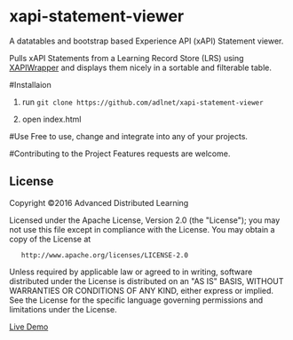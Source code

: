 # xapi-statement-viewer
A datatables and bootstrap based Experience API (xAPI) Statement viewer.

Pulls xAPI Statements from a Learning Record Store (LRS) using [XAPIWrapper](https://github.com/adlnet/XAPIWrapper) and displays them nicely in a sortable and filterable table.

#Installaion

  1. run `git clone https://github.com/adlnet/xapi-statement-viewer`

  2. open index.html
  
#Use
Free to use, change and integrate into any of your projects.

#Contributing to the Project
Features requests are welcome.

## License
   Copyright &copy;2016 Advanced Distributed Learning

   Licensed under the Apache License, Version 2.0 (the "License");
   you may not use this file except in compliance with the License.
   You may obtain a copy of the License at

       http://www.apache.org/licenses/LICENSE-2.0

   Unless required by applicable law or agreed to in writing, software
   distributed under the License is distributed on an "AS IS" BASIS,
   WITHOUT WARRANTIES OR CONDITIONS OF ANY KIND, either express or implied.
   See the License for the specific language governing permissions and
   limitations under the License.

[Live Demo](http://adlnet.github.io/xapi-statement-viewer)
